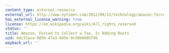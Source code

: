 ```yaml
---
content_type: external-resource
external_url: http://www.nytimes.com/2012/09/12/technology/amazon-forced-to-collect-sales-tax-aims-to-keep-its-competitive-edge.html?_r=0
has_external_license_warning: true
license: https://en.wikipedia.org/wiki/All_rights_reserved
status: ''
title: Amazon, Forced to Collect a Tax, Is Adding Roots
uid: 0dc31aca-985b-47a3-845e-0c50b0605f98
wayback_url: ''
---
```

